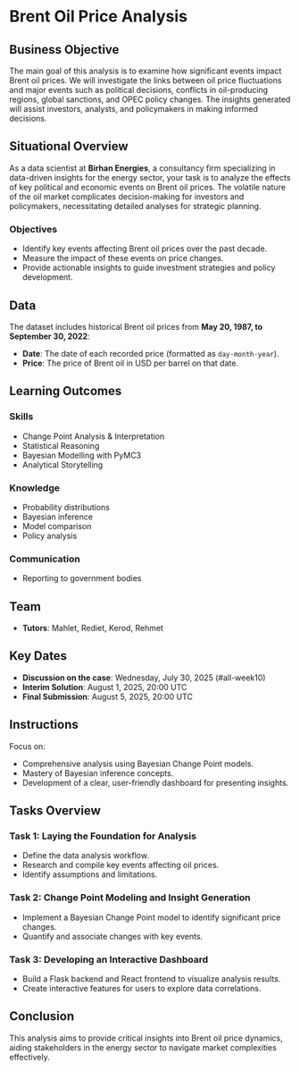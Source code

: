 # Brent Oil Price Analysis

## Business Objective
The main goal of this analysis is to examine how significant events impact Brent oil prices. We will investigate the links between oil price fluctuations and major events such as political decisions, conflicts in oil-producing regions, global sanctions, and OPEC policy changes. The insights generated will assist investors, analysts, and policymakers in making informed decisions.

## Situational Overview
As a data scientist at **Birhan Energies**, a consultancy firm specializing in data-driven insights for the energy sector, your task is to analyze the effects of key political and economic events on Brent oil prices. The volatile nature of the oil market complicates decision-making for investors and policymakers, necessitating detailed analyses for strategic planning.

### Objectives
- Identify key events affecting Brent oil prices over the past decade.
- Measure the impact of these events on price changes.
- Provide actionable insights to guide investment strategies and policy development.

## Data
The dataset includes historical Brent oil prices from **May 20, 1987, to September 30, 2022**:
- **Date**: The date of each recorded price (formatted as `day-month-year`).
- **Price**: The price of Brent oil in USD per barrel on that date.

## Learning Outcomes
### Skills
- Change Point Analysis & Interpretation
- Statistical Reasoning
- Bayesian Modelling with PyMC3
- Analytical Storytelling

### Knowledge
- Probability distributions
- Bayesian inference
- Model comparison
- Policy analysis

### Communication
- Reporting to government bodies

## Team
- **Tutors**: Mahlet, Rediet, Kerod, Rehmet

## Key Dates
- **Discussion on the case**: Wednesday, July 30, 2025 (#all-week10)
- **Interim Solution**: August 1, 2025, 20:00 UTC
- **Final Submission**: August 5, 2025, 20:00 UTC

## Instructions
Focus on:
- Comprehensive analysis using Bayesian Change Point models.
- Mastery of Bayesian inference concepts.
- Development of a clear, user-friendly dashboard for presenting insights.

## Tasks Overview
### Task 1: Laying the Foundation for Analysis
- Define the data analysis workflow.
- Research and compile key events affecting oil prices.
- Identify assumptions and limitations.

### Task 2: Change Point Modeling and Insight Generation
- Implement a Bayesian Change Point model to identify significant price changes.
- Quantify and associate changes with key events.

### Task 3: Developing an Interactive Dashboard
- Build a Flask backend and React frontend to visualize analysis results.
- Create interactive features for users to explore data correlations.

## Conclusion
This analysis aims to provide critical insights into Brent oil price dynamics, aiding stakeholders in the energy sector to navigate market complexities effectively.
